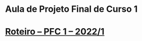 # Aula de Projeto Final de Curso 1 
# [Roteiro – PFC 1 – 2022/1]([dREADME.md](https://github.com/marcoswagner-commits/tcc/tree/documentos/documentos/roteiro.md))



